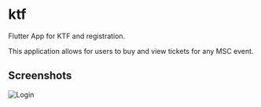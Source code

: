 # ktf

Flutter App for KTF and registration.

This application allows for users to buy and view tickets for any MSC event.

## Screenshots

![Login](https://drive.google.com/file/d/1BYYGeASbb-Sv9m37hIFsEopeqz5nEcd9/view?usp=sharing)

